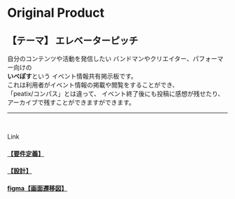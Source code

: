 # Original Product
## 【テーマ】 エレベーターピッチ
自分のコンテンツや活動を発信したい
バンドマンやクリエイター、パフォーマー向けの<br>
**いべぽす**という
イベント情報共有掲示板です。<br>
これは利用者がイベント情報の掲載や閲覧をすることができ、<br>
「peatix/コンパス」とは違って、
イベント終了後にも投稿に感想が残せたり、アーカイブで残すことができますができます。

---

<br>

Link
#### [【要件定義】](documents/requirement.md) 
#### [【設計】](documents/planning.md) 
#### [figma【画面遷移図】](https://www.figma.com/design/dBByliT9exb4hm3ZMGORib/Event-Post?node-id=0-1&node-type=canvas&t=nTorEndPTQK9CJLm-0) 

